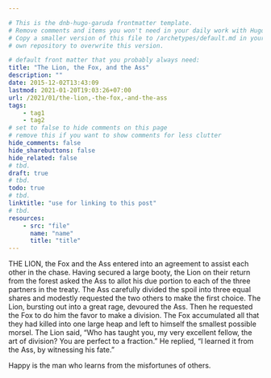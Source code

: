 ```yaml
---

# This is the dnb-hugo-garuda frontmatter template. 
# Remove comments and items you won't need in your daily work with Hugo.
# Copy a smaller version of this file to /archetypes/default.md in your
# own repository to overwrite this version.

# default front matter that you probably always need:
title: "The Lion, the Fox, and the Ass"
description: ""
date: 2015-12-02T13:43:09
lastmod: 2021-01-20T19:03:26+07:00
url: /2021/01/the-lion,-the-fox,-and-the-ass
tags:
    - tag1
    - tag2
# set to false to hide comments on this page
# remove this if you want to show comments for less clutter
hide_comments: false
hide_sharebuttons: false
hide_related: false
# tbd.
draft: true
# tbd.
todo: true
# tbd.
linktitle: "use for linking to this post"
# tbd.
resources:
    - src: "file"
      name: "name"
      title: "title"
---
```

THE LION, the Fox and the Ass entered into an agreement to assist each other in the chase. Having secured a large booty, the Lion on their return from the forest asked the Ass to allot his due portion to each of the three partners in the treaty. The Ass carefully divided the spoil into three equal shares and modestly requested the two others to make the first choice. The Lion, bursting out into a great rage, devoured the Ass. Then he requested the Fox to do him the favor to make a division. The Fox accumulated all that they had killed into one large heap and left to himself the smallest possible morsel. The Lion said, “Who has taught you, my very excellent fellow, the art of division? You are perfect to a fraction.” He replied, “I learned it from the Ass, by witnessing his fate.”

Happy is the man who learns from the misfortunes of others.
